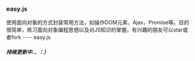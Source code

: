 ### easy.js
使用面向对象的方式封装常用方法，如操作DOM元素，Ajax，Promise等。目的很简单，练习面向对象编程思想以及对JS知识的掌握。有兴趣的朋友可以star或者fork ---- easy.js

##### 持续更新中...   ：）